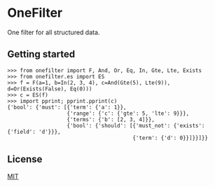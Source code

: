 # OneFilter

One filter for all structured data.


## Getting started

```pycon
>>> from onefilter import F, And, Or, Eq, In, Gte, Lte, Exists
>>> from onefilter.es import ES
>>> f = F(a=1, b=In(2, 3, 4), c=And(Gte(5), Lte(9)), d=Or(Exists(False), Eq(0)))
>>> c = ES(f)
>>> import pprint; pprint.pprint(c)
{'bool': {'must': [{'term': {'a': 1}},
                   {'range': {'c': {'gte': 5, 'lte': 9}}},
                   {'terms': {'b': [2, 3, 4]}},
                   {'bool': {'should': [{'must_not': {'exists': {'field': 'd'}}},
                                        {'term': {'d': 0}}]}}]}}
```


## License

[MIT][3]


[3]: http://opensource.org/licenses/MIT
